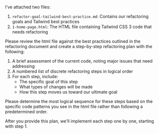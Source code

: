 I've attached two files:
1. `refactor-goal-tailwind-best-practice.md`: Contains our refactoring goals and Tailwind best practices
2. `1-home-page.html`: The HTML file containing Tailwind CSS 3 code that needs refactoring

Please review the html file against the best practices outlined in the refactoring document and create a step-by-step refactoring plan with the following:

1. A brief assessment of the current code, noting major issues that need addressing
2. A numbered list of discrete refactoring steps in logical order
3. For each step, include:
   - The specific goal of this step
   - What types of changes will be made
   - How this step moves us toward our ultimate goal

Please determine the most logical sequence for these steps based on the specific code patterns you see in the html file rather than following a predetermined order.

After you provide this plan, we'll implement each step one by one, starting with step 1.